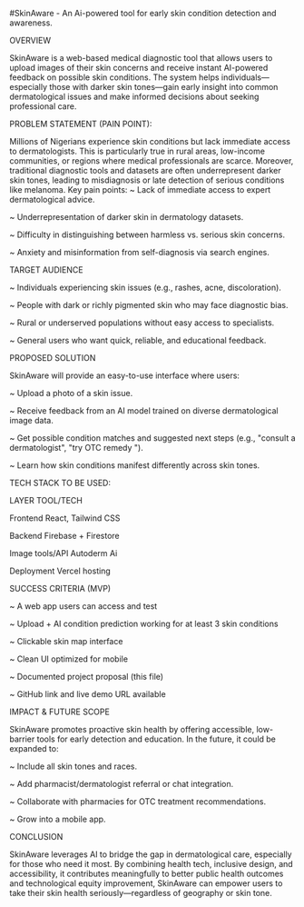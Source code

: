 #SkinAware - An Ai-powered tool for early skin condition detection and awareness.

OVERVIEW

SkinAware is a web-based medical diagnostic tool that allows users to upload images of their skin concerns and receive instant AI-powered feedback on possible skin conditions. The system helps individuals—especially those with darker skin tones—gain early insight into common dermatological issues and make informed decisions about seeking professional care.

PROBLEM STATEMENT (PAIN POINT):

Millions of Nigerians experience skin conditions but lack immediate access to dermatologists. This is particularly true in rural areas, low-income communities, or regions where medical professionals are scarce. Moreover, traditional diagnostic tools and datasets  are often underrepresent darker skin tones, leading to misdiagnosis or late detection of serious conditions like melanoma.
Key pain points:
~ Lack of immediate access to expert dermatological advice.

~ Underrepresentation of darker skin in dermatology datasets.

~ Difficulty in distinguishing between harmless vs. serious skin concerns.

~ Anxiety and misinformation from self-diagnosis via search engines.


TARGET AUDIENCE

~ Individuals experiencing skin issues (e.g., rashes, acne, discoloration).

~ People with dark or richly pigmented skin who may face diagnostic bias.

~ Rural or underserved populations without easy access to specialists.

~ General users who want quick, reliable, and educational feedback.


PROPOSED SOLUTION

SkinAware will provide an easy-to-use interface where users:

~ Upload a photo of a skin issue.

~ Receive feedback from an AI model trained on diverse dermatological image data.

~ Get possible condition matches and suggested next steps (e.g., "consult a dermatologist", "try OTC remedy ").

~ Learn how skin conditions manifest differently across skin tones.

TECH STACK TO BE USED:

LAYER
TOOL/TECH

Frontend
React, Tailwind CSS 

Backend
Firebase + Firestore

Image tools/API
Autoderm Ai 

Deployment
Vercel hosting

SUCCESS CRITERIA (MVP)

~  A web app users can access and test

~  Upload + AI condition prediction working for at least 3 skin conditions

~ Clickable skin map interface

~ Clean UI optimized for mobile

~ Documented project proposal (this file)

~ GitHub link and live demo URL available


IMPACT & FUTURE SCOPE

SkinAware promotes proactive skin health by offering accessible, low-barrier tools for early detection and education. In the future, it could be expanded to:

~ Include all skin tones and races.

~ Add pharmacist/dermatologist referral or chat integration.

~ Collaborate with pharmacies for OTC treatment recommendations.

~ Grow into a mobile app.

CONCLUSION

SkinAware leverages AI to bridge the gap in dermatological care, especially for those who need it most. By combining health tech, inclusive design, and accessibility, it contributes meaningfully to better public health outcomes and technological equity improvement, SkinAware can empower users to take their skin health seriously—regardless of geography or skin tone.
